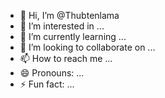 - 👋 Hi, I’m @Thubtenlama
- 👀 I’m interested in ...
- 🌱 I’m currently learning ...
- 💞️ I’m looking to collaborate on ...
- 📫 How to reach me ...
- 😄 Pronouns: ...
- ⚡ Fun fact: ...

<!---
Thubtenlama/Thubtenlama is a ✨ special ✨ repository because its `README.md` (this file) appears on your GitHub profile.
You can click the Preview link to take a look at your changes.
--->
